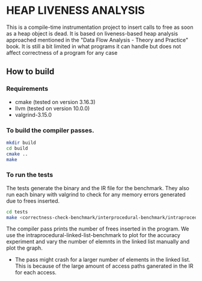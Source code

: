 # HEAP LIVENESS ANALYSIS

This is a compile-time instrumentation project to insert calls to free as soon as a heap object is dead. It is based on liveness-based heap analysis approached mentioned in the "Data Flow Analysis - Theory and Practice" book. It is still a bit limited in what programs it can handle but does not affect correctness of a program for any case

## How to build

### Requirements
- cmake (tested on version 3.16.3)
- llvm (tested on version 10.0.0)
- valgrind-3.15.0


### To build the compiler passes.
```bash
mkdir build
cd build
cmake ..
make
```

### To run the tests
The tests generate the binary and the IR file for the benchmark. They also run each binary with valgrind to check for any memory errors generated due to frees inserted.

```bash
cd tests
make <correctness-check-benchmark/interprocedural-benchmark/intraprocedural-linked-list-benchmark>
```

The compiler pass prints the number of frees inserted in the program. We use the intraprocedural-linked-list-benchmark to plot for the accuracy experiment and vary the number of elemnts in the linked list manually and plot the graph.

- The pass might crash for a larger number of elements in the linked list. This is because of the large amount of access paths ganerated in the IR for each access.

